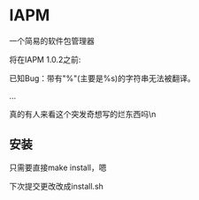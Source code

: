 # IAPM
一个简易的软件包管理器

将在IAPM 1.0.2之前:

已知Bug：带有"%"(主要是%s)的字符串无法被翻译。

...

真的有人来看这个突发奇想写的烂东西吗\n

## 安装
只需要直接make install，嗯

下次提交更改改成install.sh
